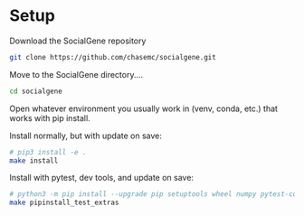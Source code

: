 # Setup

Download the SocialGene repository

```bash
git clone https://github.com/chasemc/socialgene.git
```

Move to the SocialGene directory....

```bash
cd socialgene
```
Open whatever environment you usually work in (venv, conda, etc.) that works with pip install.

Install normally, but with update on save:

```bash
# pip3 install -e .
make install
```

Install with pytest, dev tools, and update on save:

```bash
# python3 -m pip install --upgrade pip setuptools wheel numpy pytest-cov
make pipinstall_test_extras
```
